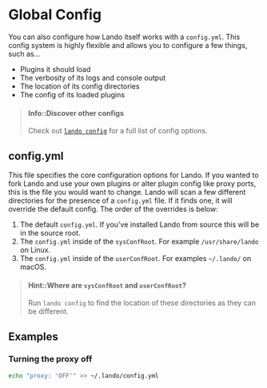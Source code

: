 Global Config
=============

You can also configure how Lando itself works with a `config.yml`. This config system is highly flexible and allows you to configure a few things, such as...

*   Plugins it should load
*   The verbosity of its logs and console output
*   The location of its config directories
*   The config of its loaded plugins

> #### Info::Discover other configs
>
> Check out [`lando config`](../cli/config.md) for a full list of config options.

config.yml
----------

This file specifies the core configuration options for Lando. If you wanted to fork Lando and use your own plugins or alter plugin config like proxy ports, this is the file you would want to change. Lando will scan a few different directories for the presence of a `config.yml` file. If it finds one, it will override the default config. The order of the overrides is below:

1.  The default `config.yml`. If you've installed Lando from source this will be in the source root.
2.  The `config.yml` inside of the `sysConfRoot`. For example `/usr/share/lando` on Linux.
3.  The `config.yml` inside of the `userConfRoot`. For examples `~/.lando/` on macOS.

> #### Hint::Where are `sysConfRoot` and `userConfRoot`?
>
> Run `lando config` to find the location of these directories as they can be different.

Examples
--------

### Turning the proxy off

```bash
echo "proxy: 'OFF'" >> ~/.lando/config.yml
```
